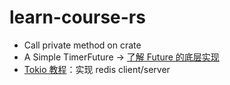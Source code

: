 # learn-course-rs

- Call private method on crate
- A Simple TimerFuture -> [了解 Future 的底层实现](https://course.rs/async-rust/async/future-excuting.html)
- [Tokio 教程]( https://tokio.rs/tokio/tutorial/setup
)：实现 redis client/server